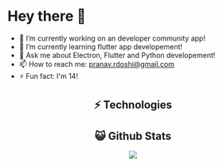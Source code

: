 # Hey there 👋

- 🔭 I’m currently working on an developer community app!
- 🌱 I’m currently learning flutter app developement!
- 💬 Ask me about Electron, Flutter and Python developement!
- 📫 How to reach me: pranav.rdoshi@gmail.com
- ⚡ Fun fact: I'm 14!

## <div align="center">⚡ Technologies</div>

## <div align="center">😺 Github Stats</div>

<p align="center">
  <img src="https://github-readme-stats.vercel.app/api?username=Cybernetic77&theme=radical">
</p>




